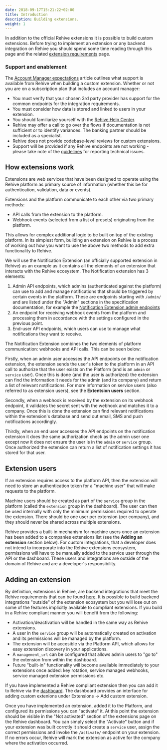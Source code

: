 ```yaml
---
date: 2018-09-17T15:21:22+02:00
title: Introduction
description: Building extensions.
weight: 1
---
```


In addition to the official Rehive extensions it is possible to build custom extensions. Before trying to implement an extension or any backend integration on Rehive you should spend some time reading through this page and the related [extension requirements](/building/get-started/requirements/) page.

### Support and enablement

The [Account Manager expectations](https://rehive.intercom.help/en/collections/2091533-unpacking-rehive-services) article outlines what support is available from Rehive when building a custom extension. Whether or not you are on a subscription plan that includes an account manager:

* You must verify that your chosen 3rd party provider has support for the common endpoints for the integration requirements.
* You must consider how data is stored and linked to users in your extension.
* You should familiarize yourself with the [Rehive Help Center](https://rehive.intercom.help/en/). 
* Rehive may offer a call to go over the flows if documentation is not sufficient or to identify variances. The banking partner should be included as a specialist.
* Rehive does not provide codebase-level reviews for custom extensions.
* Support will be provided if any Rehive endpoints are not working - please take note of the [guidelines](https://rehive.intercom.help/en/articles/6229420-reporting-a-technical-support-issue) for reporting technical issues.

## How extensions work

Extensions are web services that have been designed to operate using the Rehive platform as primary source of information (whether this be for authentication, validation, data or events).
	
Extensions and the platform communicate to each other via two primary methods:

- API calls from the extension to the platform.
- Webhook events (selected from a list of presets) originating from the platform.

This allows for complex additional logic to be built on top of the existing platform. In its simplest form, building an extension on Rehive is a process of working out how you want to use the above two methods to add extra functionality to Rehive.

We will use the Notification Extension (an officially supported extension in Rehive) as an example as it contains all the elements of an extension that interacts with the Rehive ecosystem. The Notification extension has 3 elements:

1. Admin API endpoints, which admins (authenticated against the platform) can use to add and manage notifications that should be triggered by certain events in the platform. These are endpoints starting with `/admin/` and are listed under the "Admin" sections in the specification documentation, for example the [Notification Extension admin endpoints](https://notification.services.rehive.io/#tag/admin)
2. An endpoint for receiving webhook events from the platform and processing them in accordance with the settings configured in the previous point.
3. End-user API endpoints, which users can use to manage what notifications they want to receive.

The Notification Extension combines the two elements of platform communication: webhooks and API calls. This can be seen below:

Firstly, when an admin user accesses the API endpoints on the notification extension, the extension sends the user's token to the platform in an API call to authorize that the user exists on the Platform (and is an `admin` or `service` user). Once this is done (and the user is authorized) the extension can find the information it needs for the admin (and its company) and return a list of relevant notifications. For more information on service users (also referred to as extension users), see the **Extentsion users** section.

Secondly, when a webhook is received by the extension on its webhook endpoint, it validates the secret sent with the webhook and matches it to a company. Once this is done the extension can find relevant notifications within the extension's database and send out email, SMS and push notifications accordingly.

Thirdly, when an end user accesses the API endpoints on the notification extension
it does the same authorization check as the admin user one except now it does not ensure the user is in the `admin` or `service` group. Once authorized the extension can return a list of notification settings it has stored for that user.

## Extension users

If an extension requires access to the platform API, then the extension will need to store an authentication token for a "machine user" that will make requests to the platform.

Machine users should be created as part of the `service` group in the platform (called the `extension` group in the dashboard). The user can then be used internally with only the minimum permissions required to operate the extension. There should be one user per extension (per company), and they should never be shared across multiple extensions.

Rehive provides a built-in mechanism for machine users once an extension has been added to a companies extensions list (see the **Adding an extension** section below). For custom integrations, that a developer does not intend to incorporate into the Rehive extensions ecosystem, permissions will have to be manually added to the service user through the API or the dashboard. These users and integrations are outside of the domain of Rehive and are a developer's responsibility.

## Adding an extension

By definition, extensions in Rehive, are backend integrations that meet the Rehive requirements that can be found [here](/extensions/get-started/requirements/). It is possible to build backend integrations "outside" of the extension ecosystem but you will lose out on some of the features implicitly available to compliant extensions. If you build in a Rehive compliant manner you will benefit from the following:

- Activation/deactivation will be handled in the same way as Rehive extensions.
- A user in the `service` group will be automatically created on activation and its permissions will be managed by the platform.
- The extension will be accesible via the Platform API, which allows for easy extension discovery in your applications.
- A `management_url` can be configured that allows admin users to "go to" the extension from within the dashboard.
- Future "built-in" functionality will become available immediately to your extensions once added: key rotation, service managed webhooks, service managed extension permissions etc.

If you have implemented a Rehive compliant extension then you can add it to Rehive via the [dashboard](https://dashboard.rehive.com). The dashboard provides an interface for adding custom extenions under Extensions -> Add custom extension.

Once you have implemented an extension, added it to the Platform, and configured its permissions you can "activate" it. At this point the extension should be visible in the "Not activated" section of the extensions page on the Rehive dashboard. You can simply select the "Activate" button and if your extension was built corrctly it should create a `service` user, assign the correct permissions and invoke the `/activate/` endpoint on your extension. If no errors occur, Rehive will mark the extension as active for the company where the activation occurred.
